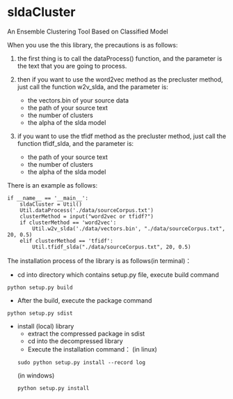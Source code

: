 # sldaCluster
An Ensemble Clustering Tool Based on Classified Model



When you use the this library, the precautions is as follows:

1. the first thing is to call the dataProcess() function,
   and the parameter is the text that you are going to process.

2. then if you want to use the word2vec method as the precluster method,
   just call the function w2v_slda, and the parameter is:
    * the vectors.bin of your source data
    * the path of your source text
    * the number of clusters
    * the alpha of the slda model

3. if you want to use the tfidf method as the precluster method,
    just call the function tfidf_slda, and the parameter is:
    * the path of your source text
    * the number of clusters
    * the alpha of the slda model


There is an example as follows:
```
if __name__ == '__main__':
    sldaCluster = Util()
    Util.dataProcess('./data/sourceCorpus.txt')
    clusterMethod = input("word2vec or tfidf?")
    if clusterMethod == 'word2vec':
        Util.w2v_slda('./data/vectors.bin', "./data/sourceCorpus.txt", 20, 0.5)
    elif clusterMethod == 'tfidf':
        Util.tfidf_slda("./data/sourceCorpus.txt", 20, 0.5)
```

The installation process of the library is as follows(in terminal)：
* cd into directory which contains setup.py file, execute build command
```
python setup.py build
```
* After the build, execute the package command
```
python setup.py sdist
```
* install (local) library
  * extract the compressed package in sdist
  * cd into the decompressed library
  * Execute the installation command：
  (in linux)
  ```
  sudo python setup.py install --record log
  ```
  (in windows)
  ```
  python setup.py install
  ```
  
  
  

